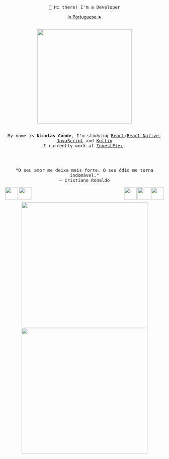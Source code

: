 <div align="center">
    <samp>
        👋 Hi there! I'm a Developer
    </samp>
    <p align="center"><a href="./README.pt-br.md">In Portuguese ➤</a></p>
    <br>
    <img src="https://media.giphy.com/media/5lAtcHWPAYFdS/giphy.gif" align="center" width="300">    
</div>
<br>

<samp>
    <p align="center">
        My name is <strong>Nicolas Conde</strong>, I'm studying <a href="https://pt-br.reactjs.org/">React</a>/<a href="https://reactnative.dev/">React Native</a>, <a href="">JavaScript</a> and <a href="https://developer.android.com/">Kotlin</a>
    <br>
        I currently work at <a href="https://investflex.com.br/">InvestFlex</a>.
</samp>
<br>
<br>
<br>
<br>

<p align="center">
    "O seu amor me deixa mais forte. O seu ódio me torna indomável."
    <br>
    ― Cristiano Ronaldo
</p>

<div>
    <a href="https://www.linkedin.com/in/nicolas-conde/" ><img src="https://img.icons8.com/nolan/128/linkedin-circled.png" width="40" align="left">
    <a href="https://api.whatsapp.com/send?phone=5511984041727" ><img src="https://img.icons8.com/nolan/128/whatsapp.png" width="40" align="left"></a>
    <a><img src="https://img.icons8.com/color/144/000000/kotlin.png" width="40" align="right"></a>
    <a><img src="https://img.icons8.com/nolan/64/react-native.png" width="40" align="right"></a>
    <a><img src="https://img.icons8.com/nolan/96/javascript.png" width="40" align="right"></a>
</div>
<br>
<br>
<br>

<div display="flex" align="center">
    <img width="400" src="https://github-readme-stats.vercel.app/api?username=nicolasconde&show_icons=true&theme=nightowl"/>
    <img width="400" src="https://github-readme-stats.vercel.app/api/top-langs/?username=nicolasconde&layout=compact&theme=nightowl">
</div>
